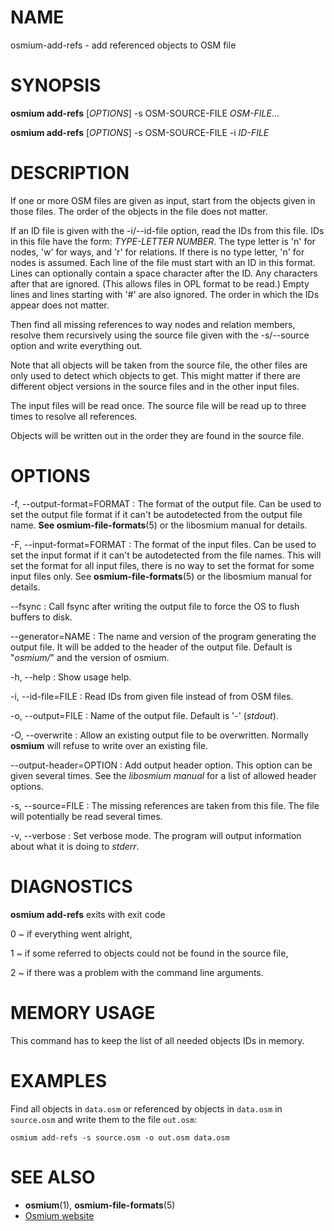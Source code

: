
# NAME

osmium-add-refs - add referenced objects to OSM file


# SYNOPSIS

**osmium add-refs** \[*OPTIONS*\] -s OSM-SOURCE-FILE *OSM-FILE*...

**osmium add-refs** \[*OPTIONS*\] -s OSM-SOURCE-FILE -i *ID-FILE*


# DESCRIPTION

If one or more OSM files are given as input, start from the objects given in
those files. The order of the objects in the file does not matter.

If an ID file is given with the -i/--id-file option, read the IDs from this
file. IDs in this file have the form: *TYPE-LETTER* *NUMBER*. The type letter
is 'n' for nodes, 'w' for ways, and 'r' for relations. If there is no type
letter, 'n' for nodes is assumed. Each line of the file must start with an ID
in this format. Lines can optionally contain a space character after the ID.
Any characters after that are ignored. (This allows files in OPL format to be
read.) Empty lines and lines starting with '#' are also ignored. The order in
which the IDs appear does not matter.

Then find all missing references to way nodes and relation members, resolve
them recursively using the source file given with the -s/--source option and
write everything out.

Note that all objects will be taken from the source file, the other files are
only used to detect which objects to get. This might matter if there are
different object versions in the source files and in the other input files.

The input files will be read once. The source file will be read up to three
times to resolve all references.

Objects will be written out in the order they are found in the source file.


# OPTIONS

-f, --output-format=FORMAT
:   The format of the output file. Can be used to set the output file format
    if it can't be autodetected from the output file name.
    **See osmium-file-formats**(5) or the libosmium manual for details.

-F, --input-format=FORMAT
:   The format of the input files. Can be used to set the input format if it
    can't be autodetected from the file names. This will set the format for
    all input files, there is no way to set the format for some input files
    only. See **osmium-file-formats**(5) or the libosmium manual for details.

--fsync
:   Call fsync after writing the output file to force the OS to flush buffers
    to disk.

--generator=NAME
:   The name and version of the program generating the output file. It will be
    added to the header of the output file. Default is "*osmium/*" and the version
    of osmium.

-h, --help
:   Show usage help.

-i, --id-file=FILE
:   Read IDs from given file instead of from OSM files.

-o, --output=FILE
:   Name of the output file. Default is '-' (*stdout*).

-O, --overwrite
:   Allow an existing output file to be overwritten. Normally **osmium** will
    refuse to write over an existing file.

--output-header=OPTION
:   Add output header option. This option can be given several times. See the
    *libosmium manual* for a list of allowed header options.

-s, --source=FILE
:   The missing references are taken from this file. The file will potentially
    be read several times.

-v, --verbose
:   Set verbose mode. The program will output information about what it is
    doing to *stderr*.


# DIAGNOSTICS

**osmium add-refs** exits with exit code

0
  ~ if everything went alright,

1
  ~ if some referred to objects could not be found in the source file,

2
  ~ if there was a problem with the command line arguments.

# MEMORY USAGE

This command has to keep the list of all needed objects IDs in memory.


# EXAMPLES

Find all objects in `data.osm` or referenced by objects in `data.osm` in
`source.osm` and write them to the file `out.osm`:

    osmium add-refs -s source.osm -o out.osm data.osm


# SEE ALSO

* **osmium**(1), **osmium-file-formats**(5)
* [Osmium website](http://osmcode.org/osmium)

